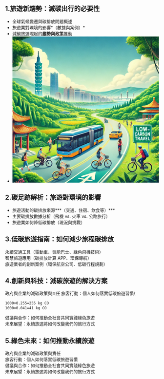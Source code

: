 ## 1.旅遊新趨勢：減碳出行的必要性
- 全球氣候變遷與碳排放問題概述
- 旅遊業對環境的影響*（數據與案例）*
- 減碳旅遊崛起的**趨勢與政策**推動  
- ![旅遊減碳示意圖](./7f8efdeb-0c84-4756-9108-e732186ce67b.webp)
## 2.碳足跡解析：旅遊對環境的影響
- 旅遊活動的碳排放來源***（交通、住宿、飲食等）***
- 主要碳排放數據分析（飛機 vs. 火車 vs. 公路旅行）
- 旅遊業如何降低碳排放（現況與挑戰）
## 3.低碳旅遊指南：如何減少旅程碳排放
永續交通工具（電動車、氫能巴士、綠色飛機技術）\
智慧旅遊應用（碳排放計算 APP、環保導航）\
旅遊業者的創新案例（環保航空公司、低碳行程規劃）
## 4.創新與科技：減碳旅遊的解決方案
政府與企業的減碳政策與`責`任
旅客行動：個人如何落實低碳旅遊習慣\
``` 
1000×0.255=255 kg CO
1000×0.041=41 kg CO 
```
倡議與合作：如何推動全社會共同實踐綠色旅遊\
未來展望：永續旅遊將如何改變我們的旅行方式
## 5.綠色未來：如何推動永續旅遊
政府與企業的減碳政策與責任\
旅客行動：個人如何落實低碳旅遊習慣\
倡議與合作：如何推動全社會共同實踐綠色旅遊\
未來展望：永續旅遊將如何改變我們的旅行方式
